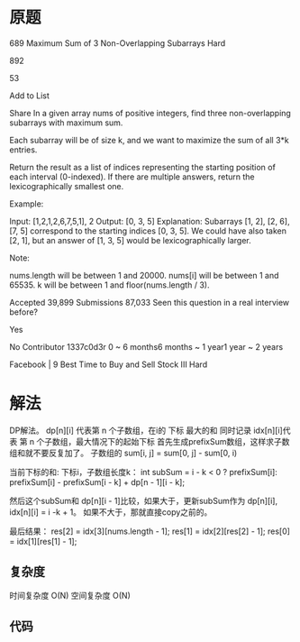# 原题
689 Maximum Sum of 3 Non-Overlapping Subarrays
Hard

892

53

Add to List

Share
In a given array nums of positive integers, find three non-overlapping subarrays with maximum sum.

Each subarray will be of size k, and we want to maximize the sum of all 3*k entries.

Return the result as a list of indices representing the starting position of each interval (0-indexed). If there are multiple answers, return the lexicographically smallest one.

Example:

Input: [1,2,1,2,6,7,5,1], 2
Output: [0, 3, 5]
Explanation: Subarrays [1, 2], [2, 6], [7, 5] correspond to the starting indices [0, 3, 5].
We could have also taken [2, 1], but an answer of [1, 3, 5] would be lexicographically larger.
 

Note:

nums.length will be between 1 and 20000.
nums[i] will be between 1 and 65535.
k will be between 1 and floor(nums.length / 3).
 

Accepted
39,899
Submissions
87,033
Seen this question in a real interview before?

Yes

No
Contributor
1337c0d3r
0 ~ 6 months6 months ~ 1 year1 year ~ 2 years

Facebook
|
9
Best Time to Buy and Sell Stock III
Hard
# 解法

DP解法。
dp[n][i] 代表第 n 个子数组，在i的 下标 最大的和
同时记录 idx[n][i]代表 第 n 个子数组，最大情况下的起始下标 
首先生成prefixSum数组，这样求子数组和就不要反复加了。
子数组的 sum[i, j] = sum[0, j] - sum[0, i)

当前下标的和: 下标i，子数组长度k：  int subSum = i - k < 0 ? prefixSum[i]: prefixSum[i] - prefixSum[i - k] + dp[n - 1][i - k];

然后这个subSum和 dp[n][i - 1]比较，如果大于，更新subSum作为 dp[n][i], idx[n][i] = i -k + 1。
如果不大于，那就直接copy之前的。

最后结果：
        res[2] = idx[3][nums.length - 1];
        res[1] = idx[2][res[2] - 1];
        res[0] = idx[1][res[1] - 1];
 


## 复杂度
时间复杂度 O(N)
空间复杂度 O(N)


## 代码
```Java

```
